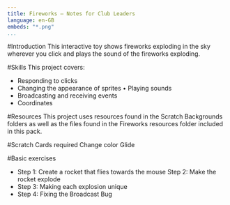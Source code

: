 ```yaml
---
title: Fireworks — Notes for Club Leaders                  
language: en-GB
embeds: "*.png"
...
```


#Introduction
This interactive toy shows fireworks exploding in the sky wherever you click and plays the sound of the fireworks exploding.

#Skills
This project covers:

* Responding to clicks
* Changing the appearance of sprites • Playing sounds
* Broadcasting and receiving events
* Coordinates

#Resources
This project uses resources found in the Scratch Backgrounds folders as well as the files found in the Fireworks resources folder included in this pack.

#Scratch Cards required
Change color Glide

#Basic exercises
* Step 1: Create a rocket that flies towards the mouse Step 2: Make the rocket explode
* Step 3: Making each explosion unique
* Step 4: Fixing the Broadcast Bug

